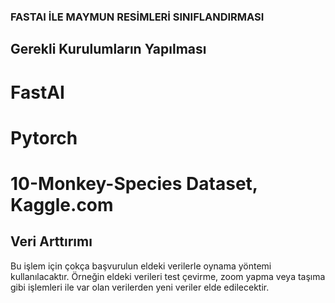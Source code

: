 ### FASTAI İLE MAYMUN RESİMLERİ SINIFLANDIRMASI

## Gerekli Kurulumların Yapılması

# FastAI
# Pytorch
# 10-Monkey-Species Dataset, Kaggle.com

## Veri Arttırımı

Bu işlem için çokça başvurulun eldeki verilerle oynama yöntemi kullanılacaktır. Örneğin eldeki verileri test çevirme, zoom yapma veya taşıma gibi işlemleri ile var olan verilerden yeni veriler elde edilecektir.
